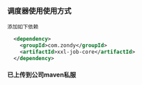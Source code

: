 ### 调度器使用使用方式
``添加如下依赖``
```xml
  <dependency>
    <groupId>com.zondy</groupId>
    <artifactId>xxl-job-core</artifactId>
  </dependency>
```
#### 已上传到公司maven私服